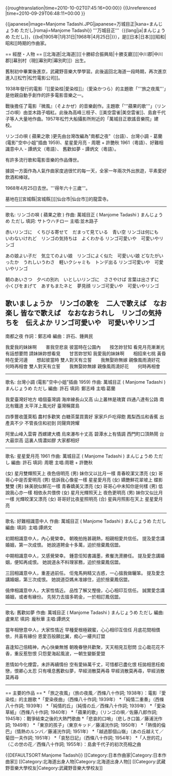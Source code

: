 {{roughtranslation|time=2010-10-02T07:45:16+00:00}}
{{Unreferenced |time=2010-09-29T06:48:11+00:00 }}

{{japanese|image=Manjome Tadashi.JPG|japanese=万城目正|kana=まんじょうめ ただし|romaji=Manjome Tadashi}}
'''万城目正'''（{{lang|ja|まんじょうめ ただし}}，{{bd|1905年|1月31日|1968年|4月25日|}}），是[[日本|日本]][[昭和|昭和]]時期的作曲家。

== 經歴・人物 ==
[[北海道|北海道]][[十勝綜合振興局|十勝支廳]][[中川郡|中川郡]]幕別村（現[[幕別町|幕別町]]）出生。

舊制初中畢業後進京，武藏野音樂大學學習。此後返回北海道一段時期，再次進京進入[[松竹|松竹電影公司]]。

1938年發行的電影『[[愛染桂|愛染桂]]』（愛染かつら）的主題歌「'''旅之夜風'''」是他親自動手創作的許多電影音樂之一。

戰後擔任了電影『微風』（そよかぜ）的音樂創作。主題歌「'''蘋果的歌'''」（リンゴの唄）由並木路子唱紅。此後為高峰三枝子、[[美空雲雀|美空雲雀]]、島倉千代子等人大量地作曲。1957年松竹大船攝影所附近的「萬城目正歌謠音樂院」建校。

リンゴの唄 ( 蘋果之歌 )更先由台灣改編為"南都之夜"（台語）、台灣小調 - 葛蘭 (電影"空中小姐"插曲 1959)、星星愛月亮 - 周聰 + 許艷秋 1961（粵語）、好難相識意中人 - 譚炳文（粵語）、 舊歡如夢 - 譚炳文（粵語）。

有許多流行歌和電影音樂的作品傳世。

據說一方面作為人氣作曲家度過很忙的每一天，全家一年兩次外出旅遊，平素愛好飲酒和棒球。

1968年4月25日去世。'''得年六十三歲'''。

墓地在[[宮城縣|宮城縣]][[仙台市|仙台市]]的龍雲寺。

------------------------------------------------------------------------------------------------------------------------------------

歌名: リンゴの唄 ( 蘋果之歌 )
作曲: 萬城目正 ( Manjome Tadashi ) まんじょうめ ただし 
填詞: サトウハチロー
主唱:並木路子

赤いリンゴに　くちびる寄せて　だまって見ている　青い空
リンゴは何にも　いわないけれど　リンゴの気持ちは　よくわかる
リンゴ可愛いや　可愛いやリンゴ

あの娘よい子だ　気立てのよい娘　リンゴによく似た　可愛いい娘
どなたがいったか　うれしいうわさ　軽いクシャミも　トンデ出る
リンゴ可愛いや　可愛いやリンゴ

朝のあいさつ　夕べの別れ　いとしいリンゴに　ささやけば
言葉は出さずに　小くびをまげて　あすもまたネと　夢見顔
リンゴ可愛いや　可愛いやリンゴ

歌いましょうか　リンゴの歌を　二人で歌えば　なお楽し
皆なで歌えば　なおなおうれし　リンゴの気持ちを　伝えよか
リンゴ可愛いや　可愛いやリンゴ
------------------------------------------------------------------------------------------------------------------------------------

南都之夜
作詞：鄭志峰
編曲：許石、鍾興民

我愛我的妹妹啊　　害我空悲哀
彼當時在公園內　　按怎妳甘知
看見月亮漸漸光　　有話想要問
請妹妹妳想看覓　　甘苦妳甘知
我愛我的妹妹啊　　相招來七桃
黃昏時在愛河邊　　想起彼當時
雙人對天有立誓　　我無娶妳無嫁
親像風雨澆好花　　何時再相會
雙人對天有立誓　　我無娶妳無嫁
親像風雨澆好花　　何時再相會

------------------------------------------------------------------------------------------------------------------------------------

歌名: 台灣小調 (電影"空中小姐"插曲 1959)
作曲: 萬城目正 ( Manjome Tadashi ) まんじょうめ ただし
編曲: 許石
填詞: 鄭志峰
主唱:葛蘭

我愛臺灣好地方
唱個臺灣調
海岸線長山又高
山上叢林是瑰寶
四通八達有公路
南北有鐵道
太平洋上風光好
臺灣稱寶島

四季豐收蓬萊稻
農村多歡笑
白糖茶葉買賣好
家家戶戶吃得飽
鳳梨西瓜和香蕉
出產真不少
不管長住和初到
同聲齊誇耀

阿里山峰入雲霄
西螺建大橋
烏來瀑布十丈高
碧潭水上有情調
西門町口頂熱鬧
台大最崇高
這裏人情濃如膠
大家都相好

------------------------------------------------------------------------------------------------------------------------------------

歌名: 星星愛月亮 1961
作曲: 萬城目正 ( Manjome Tadashi ) まんじょうめ ただし
編曲: 許石
填詞: 周聰
主唱:周聰 + 許艷秋

(女) 星月雙輝照天上 夜色倍明亮
(男) 妹你又以比月一樣 青春皎潔又漂亮
(女) 哥哥心中是否愛明亮
(男) 低訴我心像星一樣 星星愛月亮
(女) 嬌艷鮮花翠坡上 蝶影雙雙
(男) 妹美貌似鮮花一樣 青春嬌美又漂亮
(女) 哥哥心中未知你是何樣
(男) 低說我心亦一樣 相依永共偎傍
(女) 星月光輝照天上 夜色更明亮
(男) 妹你又似比月一樣 光輝皎潔又漂亮
(女) 哥哥好比夜星照明亮
(合) 星與月照影在天上 星星愛月亮

------------------------------------------------------------------------------------------------------------------------------------

歌名: 好難相識意中人
作曲: 萬城目正 ( Manjome Tadashi ) まんじょうめ ただし
編曲: 
填詞: 
主唱:譚炳文

初期相識意中人，內心覺榮幸。
朝晚拍拖甚親熱，相親相愛共信任。
提及愛念講婚姻，第一次成恨。
她說道聘金十多萬，迫於捨棄鳳侶盟。

中期相識意中人，又感覺榮幸。
鍾意佢知書識墨，煮餐洗燙勝任。
提及愛念講婚姻，便知再成恨。
她說道永不料理家務，迫於捨棄鳳侶盟。

三回相識意中人，重差過前任。
佢鬼馬夠精又古惑，一心搵我做曬笨。
提及愛念講婚姻，第三次成恨。
她說道亞媽未准嫁住，迫於捨棄鳳侶盟。

僥倖相識意中人，大家性情近。
品性了解又慳儉，心心相印互信任。
誠實愛念講婚姻，或者有緣份。
先努力去搵多啲金，一於相訂鳳侶盟。

------------------------------------------------------------------------------------------------------------------------------------

歌名: 舊歡如夢
作曲: 萬城目正 ( Manjome Tadashi ) まんじょうめ ただし
編曲: 盧東尼
填詞: 龐秋華
主唱:譚炳文

當年相戀意中人，大家性情近
早種愛根極親蜜，心心相印互信任
月底花間相偎依，共喜有緣份
恩愛百般願比翼，痴心一縷共訂盟

喜逢知己倍精神，內心快樂無憾
朝晚眷戀共歡聚，天天相見互慰問
立心栽花花不香，重反惹愁恨
只怨愛海起風波，一朝生變斷愛盟

恩情如今化煙雲，未許再續情份
空有愛絲萬千丈，可惜都已盡化恨
枉拋相思枉痴戀，恨卿心太忍
只有嘆息舊歡似夢，早經消散莫再尋
早經消散莫再尋，早經消散莫再尋

------------------------------------------------------------------------------------------------------------------------------------

== 主要的作品 ==
*「旅之夜風」（旅の夜風／西條八十作詞; 1938年）：電影『愛染桂』的主題歌
*「愛染夜曲」（西條八十作詞; 1939年）
*「純情二重奏」（西條八十作詞; 1939年）
*「純情的丘」（純情の丘／西條八十作詞; 1939年）
*「愛染草紙」（西條八十作詞; 1940年）
*「蘋果的歌」（リンゴの唄／佐藤八郎作詞; 1945年）：戰爭結束之後的大熱門歌曲
*「悲哀的口哨」（悲しき口笛／藤浦洸作詞; 1949年）
*「東京的孩子」（東京キッド／藤浦洸作詞; 1950年）
*「熱情的倫巴」（情熱のルンバ／藤浦洸作詞; 1951年）
*「越過那個山嶺」（あの丘越えて／菊田一夫作詞; 1951年）
*「哀愁日記」（西條八十作詞; 1954年）
*「人世的花」（この世の花／西條八十作詞; 1955年）：島倉千代子的初次亮相之曲

{{DEFAULTSORT:Manjome Tadashi}}
[[Category:日本作曲家|Category:日本作曲家]]
[[Category:北海道出身人物|Category:北海道出身人物]]
[[Category:武藏野音樂大學校友|Category:武藏野音樂大學校友]]